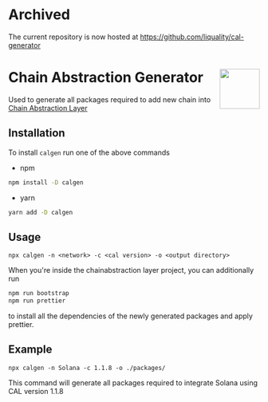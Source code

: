 # Archived
The current repository is now hosted at https://github.com/liquality/cal-generator


# Chain Abstraction Generator <img align="right" src="https://raw.githubusercontent.com/liquality/chainabstractionlayer/master/liquality-logo.png" height="80px" />

Used to generate all packages required to add new chain into [Chain Abstraction Layer](https://github.com/liquality/chainabstractionlayer)

## Installation
To install `calgen` run one of the above commands

- npm
```bash
npm install -D calgen
```

- yarn 
```bash
yarn add -D calgen
```

## Usage

`npx calgen -n <network> -c <cal version> -o <output directory>`

When you're inside the chainabstraction layer project, you can additionally run
```bash
npm run bootstrap
npm run prettier
```

to install all the dependencies of the newly generated packages and apply prettier.

## Example

`npx calgen -n Solana -c 1.1.8 -o ./packages/`

This command will generate all packages required to integrate Solana using CAL version 1.1.8




